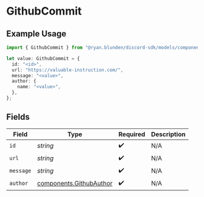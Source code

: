 # GithubCommit

## Example Usage

```typescript
import { GithubCommit } from "@ryan.blunden/discord-sdk/models/components";

let value: GithubCommit = {
  id: "<id>",
  url: "https://valuable-instruction.com/",
  message: "<value>",
  author: {
    name: "<value>",
  },
};
```

## Fields

| Field                                                              | Type                                                               | Required                                                           | Description                                                        |
| ------------------------------------------------------------------ | ------------------------------------------------------------------ | ------------------------------------------------------------------ | ------------------------------------------------------------------ |
| `id`                                                               | *string*                                                           | :heavy_check_mark:                                                 | N/A                                                                |
| `url`                                                              | *string*                                                           | :heavy_check_mark:                                                 | N/A                                                                |
| `message`                                                          | *string*                                                           | :heavy_check_mark:                                                 | N/A                                                                |
| `author`                                                           | [components.GithubAuthor](../../models/components/githubauthor.md) | :heavy_check_mark:                                                 | N/A                                                                |